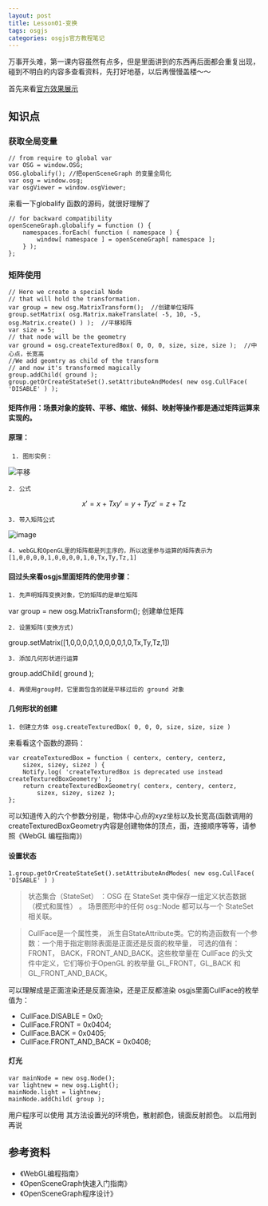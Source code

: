 ```yaml
---
layout: post
title: Lesson01-变换
tags: osgjs
categories: osgjs官方教程笔记
---
```


万事开头难，第一课内容虽然有点多，但是里面讲到的东西再后面都会重复出现，碰到不明白的内容多查看资料，先打好地基，以后再慢慢盖楼～～

首先来看[官方效果展示](http://codepen.io/osgjs/pen/srHlc)

## 知识点

###  获取全局变量

```
// from require to global var
var OSG = window.OSG;
OSG.globalify(); //把openSceneGraph 的变量全局化
var osg = window.osg;
var osgViewer = window.osgViewer;
```
来看一下globalify 函数的源码，就很好理解了
```
// for backward compatibility
openSceneGraph.globalify = function () {
    namespaces.forEach( function ( namespace ) {
        window[ namespace ] = openSceneGraph[ namespace ];
    } );
};
```

###  矩阵使用

```
// Here we create a special Node
// that will hold the transformation.
var group = new osg.MatrixTransform();  //创建单位矩阵
group.setMatrix( osg.Matrix.makeTranslate( -5, 10, -5, osg.Matrix.create() ) );  //平移矩阵
var size = 5;
// that node will be the geometry
var ground = osg.createTexturedBox( 0, 0, 0, size, size, size );  //中心点，长宽高
//We add geomtry as child of the transform
// and now it's transformed magically
group.addChild( ground );
group.getOrCreateStateSet().setAttributeAndModes( new osg.CullFace( 'DISABLE' ) );

```
#### 矩阵作用：场景对象的旋转、平移、缩放、倾斜、映射等操作都是通过矩阵运算来实现的。

#### 原理：

     1. 图形实例：
![平移](http://oa1dh8fyl.bkt.clouddn.com/pingyi.png)

    2. 公式
    
```math
x' = x+ Tx

y' = y+Ty

z' = z +Tz

```

    3. 带入矩阵公式
![image](http://oa1dh8fyl.bkt.clouddn.com/pingyijuzhen.png)

    4. webGL和OpenGL里的矩阵都是列主序的，所以这里参与运算的矩阵表示为[1,0,0,0,0,1,0,0,0,0,1,0,Tx,Ty,Tz,1]
    
#### 回过头来看osgjs里面矩阵的使用步骤：

    1. 先声明矩阵变换对象，它的矩阵的是单位矩阵
var group = new osg.MatrixTransform();  创建单位矩阵

    2. 设置矩阵(变换方式)
group.setMatrix([1,0,0,0,0,1,0,0,0,0,1,0,Tx,Ty,Tz,1]) 

    3. 添加几何形状进行运算
group.addChild( ground );

    4. 再使用group时，它里面包含的就是平移过后的 ground 对象

#### 几何形状的创建

    1. 创建立方体 osg.createTexturedBox( 0, 0, 0, size, size, size )
来看看这个函数的源码：
```
var createTexturedBox = function ( centerx, centery, centerz,
	sizex, sizey, sizez ) {
	Notify.log( 'createTexturedBox is deprecated use instead createTexturedBoxGeometry' );
	return createTexturedBoxGeometry( centerx, centery, centerz,
		sizex, sizey, sizez );
};
```
可以知道传入的六个参数分别是，物体中心点的xyz坐标以及长宽高(函数调用的createTexturedBoxGeometry内容是创建物体的顶点，面，连接顺序等等，请参照《WebGL 编程指南》)

#### 设置状态

    1.group.getOrCreateStateSet().setAttributeAndModes( new osg.CullFace( 'DISABLE' ) )
>状态集合（StateSet） ：OSG 在 StateSet 类中保存一组定义状态数据（模式和属性） 。 场景图形中的任何 osg::Node 都可以与一个 StateSet 相关联。
    
>CullFace是一个属性类， 派生自StateAttribute类。它的构造函数有一个参数：一个用于指定剔除表面是正面还是反面的枚举量， 可选的值有： FRONT， BACK，FRONT_AND_BACK。这些枚举量在 CullFace 的头文件中定义，它们等价于OpenGL 的枚举量 GL_FRONT，GL_BACK 和 GL_FRONT_AND_BACK。 

可以理解成是正面渲染还是反面渲染，还是正反都渲染
osgjs里面CullFace的枚举值为：
- CullFace.DISABLE = 0x0;
- CullFace.FRONT = 0x0404;
- CullFace.BACK = 0x0405;
- CullFace.FRONT_AND_BACK = 0x0408;

#### 灯光

```
var mainNode = new osg.Node();
var lightnew = new osg.Light();
mainNode.light = lightnew;
mainNode.addChild( group );
```
用户程序可以使用
其方法设置光的环境色，散射颜色，镜面反射颜色。 以后用到再说


## 参考资料

+ 《WebGL编程指南》
+ 《OpenSceneGraph快速入门指南》
+ 《OpenSceneGraph程序设计》